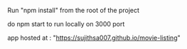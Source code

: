 Run "npm install" from the root of the project

do npm start to run locally on 3000 port

app hosted at : "https://sujithsa007.github.io/movie-listing"
